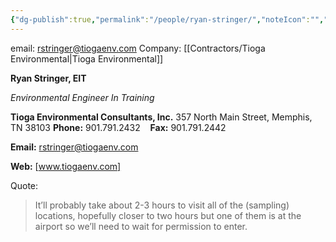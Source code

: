 ```yaml
---
{"dg-publish":true,"permalink":"/people/ryan-stringer/","noteIcon":"","created":"2025-07-07T14:23:46.425-05:00"}
---
```


email: <rstringer@tiogaenv.com>
Company: [[Contractors/Tioga Environmental\|Tioga Environmental]]

**Ryan Stringer, EIT**

_Environmental Engineer In Training_

**Tioga Environmental Consultants, Inc.**
357 North Main Street, Memphis, TN 38103
**Phone:** 901.791.2432   
**Fax:** 901.791.2442

**Email:** [rstringer@tiogaenv.com](mailto:rstringer@tiogaenv.com "mailto:rstringer@tiogaenv.com")

**Web:** [www.tiogaenv.com]



Quote:
> 
> It’ll probably take about 2-3 hours to visit all of the (sampling) locations, hopefully closer to two hours but one of them is at the airport so we’ll need to wait for permission to enter.